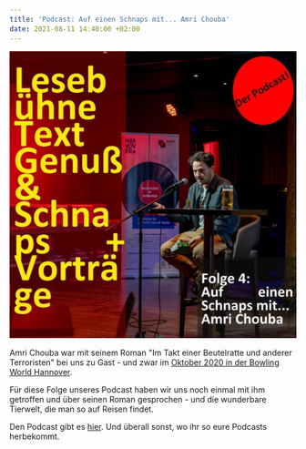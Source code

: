 ```yaml
---
title: 'Podcast: Auf einen Schnaps mit... Amri Chouba'
date: 2021-08-11 14:40:00 +02:00
---
```


![podcast-Seite001_kl-3c3e53.jpeg](/uploads/podcast-Seite001_kl-3c3e53.jpeg)

Amri Chouba war mit seinem Roman "Im Takt einer Beutelratte und anderer Terroristen" bei uns zu Gast - und zwar im [Oktober 2020 in der Bowling World Hannover](https://lesebuehnetextgenuss.de/galerie/4er-split-8-dot-10-dot-2020-bowling-world-hannover.html).

Für diese Folge unseres Podcast haben wir uns noch einmal mit ihm getroffen und über seinen Roman gesprochen - und die wunderbare Tierwelt, die man so auf Reisen findet.

Den Podcast gibt es [hier](https://anchor.fm/lesebhne-text-genu--schnaps--vortrge/episodes/Folge6-Auf-einen-Schnaps-mit----Amri-Chouba-e15otpq). Und überall sonst, wo ihr so eure Podcasts herbekommt.